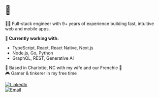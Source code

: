 # 👋

👨‍💻 Full-stack engineer with 9+ years of experience building fast, intuitive web and mobile apps.

**🔧 Currently working with:**  
- TypeScript, React, React Native, Next.js  
- Node.js, Go, Python  
- GraphQL, REST, Generative AI

📍 Based in Charlotte, NC with my wife and our Frenchie 🐶  
🎮 Gamer & tinkerer in my free time

[![LinkedIn](https://img.shields.io/badge/LinkedIn-Anthony%20Freda-blue?logo=linkedin&style=for-the-badge)](https://www.linkedin.com/in/antfreda323)  
[![Email](https://img.shields.io/badge/email-anthonyfreda323%40gmail.com-informational?style=for-the-badge&logo=gmail)](mailto:anthonyfreda323@gmail.com)

